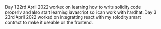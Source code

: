 Day 1 22rd April 2022
worked on learning how to write solidity code properly and also start learning javascript so i can work with hardhat.
Day 3 23rd April 2022
worked on integratting react with my solodity smart contract to make it useable on the frontend.
